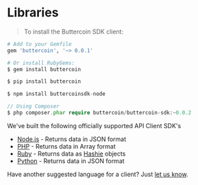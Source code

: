 # Libraries

> To install the Buttercoin SDK client:

```ruby
# Add to your Gemfile
gem 'buttercoin', '~> 0.0.1'
```

```ruby
# Or install RubyGems:
$ gem install buttercoin
```

```python
$ pip install buttercoin
```

```javascript
$ npm install buttercoinsdk-node
```

```php
// Using Composer
$ php composer.phar require buttercoin/buttercoin-sdk:~0.0.2
```

We've built the following officially supported API Client SDK's

* [Node.js](https://github.com/buttercoin/buttercoinsdk-node) - Returns data in JSON format
* [PHP](https://github.com/buttercoin/buttercoinsdk-php) - Returns data in Array format
* [Ruby](https://github.com/buttercoin/buttercoinsdk-ruby) - Returns data as [Hashie](https://github.com/intridea/hashie) objects
* [Python](https://github.com/buttercoin/buttercoinsdk-python) - Returns data in JSON format

Have another suggested language for a client?  Just [let us know](https://www.buttercoin.com/#/support).


